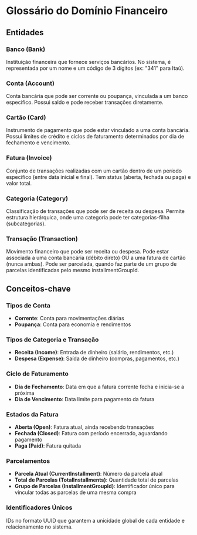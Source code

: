 # Glossário do Domínio Financeiro

## Entidades

### Banco (Bank)

Instituição financeira que fornece serviços bancários. No sistema, é representada por um nome e um código de 3 dígitos (ex: "341" para Itaú).

### Conta (Account)

Conta bancária que pode ser corrente ou poupança, vinculada a um banco específico. Possui saldo e pode receber transações diretamente.

### Cartão (Card)

Instrumento de pagamento que pode estar vinculado a uma conta bancária. Possui limites de crédito e ciclos de faturamento determinados por dia de fechamento e vencimento.

### Fatura (Invoice)

Conjunto de transações realizadas com um cartão dentro de um período específico (entre data inicial e final). Tem status (aberta, fechada ou paga) e valor total.

### Categoria (Category)

Classificação de transações que pode ser de receita ou despesa. Permite estrutura hierárquica, onde uma categoria pode ter categorias-filha (subcategorias).

### Transação (Transaction)

Movimento financeiro que pode ser receita ou despesa. Pode estar associada a uma conta bancária (débito direto) OU a uma fatura de cartão (nunca ambas). Pode ser parcelada, quando faz parte de um grupo de parcelas identificadas pelo mesmo installmentGroupId.

## Conceitos-chave

### Tipos de Conta

- **Corrente**: Conta para movimentações diárias
- **Poupança**: Conta para economia e rendimentos

### Tipos de Categoria e Transação

- **Receita (Income)**: Entrada de dinheiro (salário, rendimentos, etc.)
- **Despesa (Expense)**: Saída de dinheiro (compras, pagamentos, etc.)

### Ciclo de Faturamento

- **Dia de Fechamento**: Data em que a fatura corrente fecha e inicia-se a próxima
- **Dia de Vencimento**: Data limite para pagamento da fatura

### Estados da Fatura

- **Aberta (Open)**: Fatura atual, ainda recebendo transações
- **Fechada (Closed)**: Fatura com período encerrado, aguardando pagamento
- **Paga (Paid)**: Fatura quitada

### Parcelamentos

- **Parcela Atual (CurrentInstallment)**: Número da parcela atual
- **Total de Parcelas (TotalInstallments)**: Quantidade total de parcelas
- **Grupo de Parcelas (InstallmentGroupId)**: Identificador único para vincular todas as parcelas de uma mesma compra

### Identificadores Únicos

IDs no formato UUID que garantem a unicidade global de cada entidade e relacionamento no sistema.
